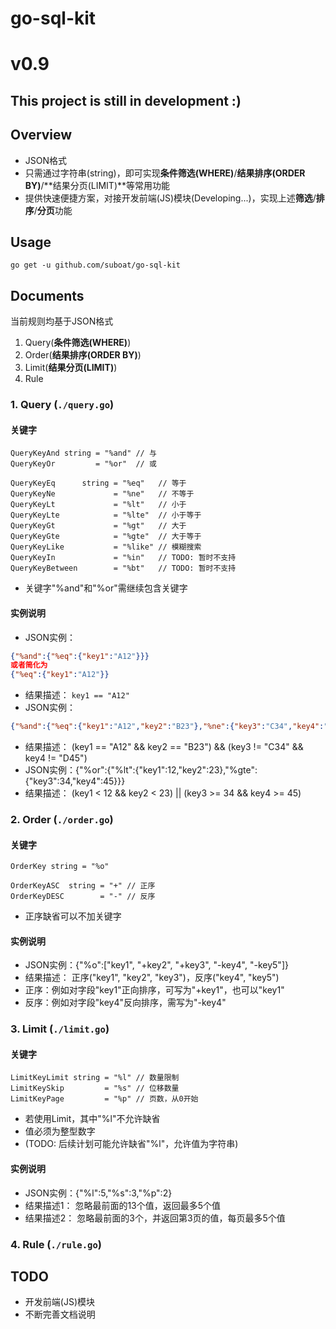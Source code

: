 # go-sql-kit

# v0.9

## This project is still in development :)

## Overview

* JSON格式
* 只需通过字符串(string)，即可实现**条件筛选(WHERE)**/**结果排序(ORDER BY)**/**结果分页(LIMIT)**等常用功能
* 提供快速便捷方案，对接开发前端(JS)模块(Developing...)，实现上述**筛选**/**排序**/**分页**功能

## Usage

```
go get -u github.com/suboat/go-sql-kit
```

## Documents

当前规则均基于JSON格式

1. Query(**条件筛选(WHERE)**)
2. Order(**结果排序(ORDER BY)**)
3. Limit(**结果分页(LIMIT)**)
4. Rule

### 1. Query (`./query.go`)

#### 关键字

```golang
QueryKeyAnd string = "%and" // 与
QueryKeyOr         = "%or"  // 或

QueryKeyEq      string = "%eq"   // 等于
QueryKeyNe             = "%ne"   // 不等于
QueryKeyLt             = "%lt"   // 小于
QueryKeyLte            = "%lte"  // 小于等于
QueryKeyGt             = "%gt"   // 大于
QueryKeyGte            = "%gte"  // 大于等于
QueryKeyLike           = "%like" // 模糊搜索
QueryKeyIn             = "%in"   // TODO: 暂时不支持
QueryKeyBetween        = "%bt"   // TODO: 暂时不支持
```

* 关键字"%and"和"%or"需继续包含关键字

#### 实例说明

* JSON实例：
```json
{"%and":{"%eq":{"key1":"A12"}}}
或者简化为
{"%eq":{"key1":"A12"}}
```
* 结果描述：
`key1 == "A12"`
* JSON实例：
```json
{"%and":{"%eq":{"key1":"A12","key2":"B23"},"%ne":{"key3":"C34","key4":"D45"}}}
```
* 结果描述： (key1 == "A12" && key2 == "B23") && (key3 != "C34" && key4 != "D45")
* JSON实例：{"%or":{"%lt":{"key1":12,"key2":23},"%gte":{"key3":34,"key4":45}}}
* 结果描述： (key1 < 12 && key2 < 23) || (key3 >= 34 && key4 >= 45)

### 2. Order (`./order.go`)

#### 关键字

```golang
OrderKey string = "%o"

OrderKeyASC  string = "+" // 正序
OrderKeyDESC        = "-" // 反序
```

* 正序缺省可以不加关键字

#### 实例说明

* JSON实例：{"%o":["key1", "+key2", "+key3", "-key4", "-key5"]}
* 结果描述： 正序("key1", "key2", "key3")，反序("key4", "key5")
* 正序：例如对字段"key1"正向排序，可写为"+key1"，也可以"key1"
* 反序：例如对字段"key4"反向排序，需写为"-key4"

### 3. Limit (`./limit.go`)

#### 关键字

```golang
LimitKeyLimit string = "%l" // 数量限制
LimitKeySkip         = "%s" // 位移数量
LimitKeyPage         = "%p" // 页数，从0开始
```

* 若使用Limit，其中"%l"不允许缺省
* 值必须为整型数字
* (TODO: 后续计划可能允许缺省"%l"，允许值为字符串)

#### 实例说明

* JSON实例：{"%l":5,"%s":3,"%p":2}
* 结果描述1： 忽略最前面的13个值，返回最多5个值
* 结果描述2： 忽略最前面的3个，并返回第3页的值，每页最多5个值

### 4. Rule (`./rule.go`)

## TODO

* 开发前端(JS)模块
* 不断完善文档说明
